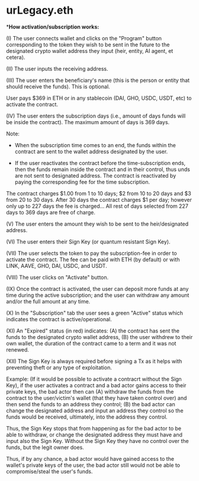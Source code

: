 # urLegacy.eth

***How activation/subscription works:**

(I) The user connects wallet and clicks on the "Program" button corresponding to the token they wish to be sent in the future to the designated crypto wallet address they input (heir, entity, AI agent, et cetera).

(II) The user inputs the receiving address.

(III) The user enters the beneficiary's name (this is the person or entity that should receive the funds). This is optional.

User pays $369 in ETH or in any stablecoin (DAI, GHO, USDC, USDT, etc) to activate the contract.

(IV) The user enters the subscription days (i.e., amount of days funds will be inside the contract). The maximum amount of days is 369 days.

Note: 
* When the subscription time comes to an end, the funds within the contract are sent to the wallet address designated by the user. 

* If the user reactivates the contract before the time-subscription ends, then the funds remain inside the contract and in their control, thus unds are not sent to designated address. The contract is reactivated by paying the corresponding fee for the time subscription.

The contract charges $1.00 from 1 to 10 days; $2 from 10 to 20 days and $3 from 20 to 30 days. After 30 days the contract charges $1 per day; however only up to 227 days the fee is charged... All rest of days selected from 227 days to 369 days are free of charge.

(V) The user enters the amount they wish to be sent to the heir/designated address.

(VI) The user enters their Sign Key (or quantum resistant Sign Key).

(VII) The user selects the token to pay the subscription-fee in order to activate the contract. The fee can be paid with ETH (by default) or with LINK, AAVE, GHO, DAI, USDC, and USDT.

(VIII) The user clicks on "Activate" button.

(IX) Once the contract is activated, the user can deposit more funds at any time during the active subscription; and the user can withdraw any amount and/or the full amount at any time.

(X) In the "Subscription" tab the user sees a green "Active" status which indicates the contract is active/operational.

(XI) An "Expired" status (in red) indicates: (A) the contract has sent the funds to the designated crypto wallet address, (B) the user withdrew to their own wallet, the duration of the contract came to a term and it was not renewed.

(XII) The Sign Key is always required before signing a Tx as it helps with preventing theft or any type of exploitation.

Example: (If it would be possible to activate a contracrt without the Sign Key), if the user activates a contract and a bad actor gains access to their private keys, the bad actor then can (A) withdraw the funds from the contract to the user/victim's wallet (that they have taken control over) and then send the funds to an address they control; (B) the bad actor can change the designated address and input an address they control so the funds would be received, ultimately, into the address they control.

Thus, the Sign Key stops that from happening as for the bad actor to be able to withdraw, or change the designated address they must have and input also the Sign Key. Without the Sign Key they have no control over the funds, but the legit owner does.

Thus, if by any chance, a bad actor would have gained access to the wallet's private keys of the user, the bad actor still would not be able to compromise/steal the user's funds.
